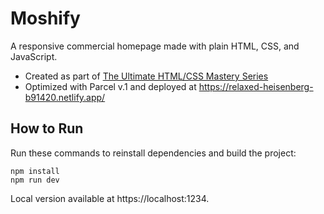 # Moshify

A responsive commercial homepage made with plain HTML, CSS, and JavaScript.

- Created as part of [The Ultimate HTML/CSS Mastery Series](https://codewithmosh.com/p/the-ultimate-html-css)
- Optimized with Parcel v.1 and deployed at https://relaxed-heisenberg-b91420.netlify.app/

## How to Run
Run these commands to reinstall dependencies and build the project:
```
npm install
npm run dev
```
Local version available at https://localhost:1234.
